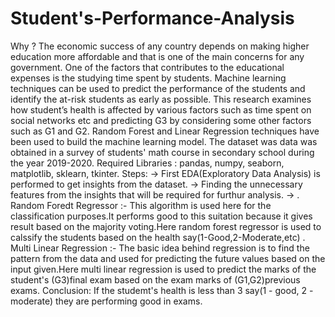 # Student's-Performance-Analysis
Why ?
The economic success of any country depends on making higher education more affordable and that is one of the main concerns for any government. One of the factors that contributes to the educational expenses is the studying time spent by students. Machine learning techniques can be used to predict the performance of the students and identify the at-risk students as early as possible. This research examines how student’s health is affected by various factors such as time spent on social networks etc and predicting G3 by considering some other factors such as G1 and G2. Random Forest and Linear Regression techniques have been used to build the machine learning model. The dataset was data was obtained in a survey of students' math course in secondary school during the year 2019-2020.
Required Libraries :
                 pandas, numpy, seaborn, matplotlib, sklearn, tkinter.
Steps:
     -> First EDA(Exploratory Data Analysis) is performed to get insights from the dataset.
     -> Finding the unnecessary features from the insights that will be required for furthur analysis.
     -> . Random Foredt Regressor :- This algorithm is used here for the classification purposes.It performs good to this suitation because it gives result based on                                        the majority voting.Here random forest regressor is used to calssify the students based on the health say(1-Good,2-Moderate,etc)
        . Multi Linear Regression :- The basic idea behind regression is to find the pattern from the data and used for predicting the future values based on the                                            input given.Here multi linear regression is used to predict the marks of the student's (G3)final exam based on the exam marks of                                        (G1,G2)previous exams.
Conclusion:
         If the studemt's health is less than 3 say(1 - good, 2 - moderate) they are performing good in exams.
